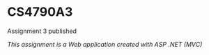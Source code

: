 # CS4790A3
Assignment 3 published

*This assignment is a Web application created with ASP .NET (MVC)*
